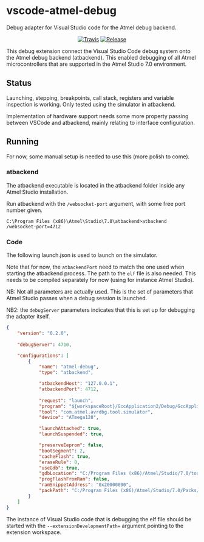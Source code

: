 # vscode-atmel-debug

Debug adapter for Visual Studio code for the Atmel debug backend.

<p align="center">
  <a href="https://travis-ci.org/xoriath/vscode-atmel-debug"><img src="https://travis-ci.org/xoriath/vscode-atmel-debug.svg?branch=master" alt="Travis"></a>
  <a href="https://xoriath/vscode-atmel-debug/releases"><img src="https://img.shields.io/github/release/xoriath/vscode-atmel-debug.svg" alt="Release"></a>
</p>

This debug extension connect the Visual Studio Code debug system onto 
the Atmel debug backend (atbackend). This enabled debugging of all Atmel microcontrollers
that are supported in the Atmel Studio 7.0 environment. 

## Status
Launching, stepping, breakpoints, call stack, registers and variable inspection is working. 
Only tested using the simulator in atbackend. 

Implementation of hardware support needs some more property passing between VSCode and atbackend, 
mainly relating to interface configuration.


## Running
For now, some manual setup is needed to use this (more polish to come).

### atbackend
The atbackend executable is located in the atbackend folder inside any Atmel Studio installation. 

Run atbackend with the `/websocket-port` argument, with some free port number given.
```
C:\Program Files (x86)\Atmel\Studio\7.0\atbackend>atbackend /websocket-port=4712
```

### Code
The following launch.json is used to launch on the simulator.

Note that for now, the `atbackendPort` need to match the one used when starting the atbackend process. 
The path to the `elf` file is also needed. This needs to be compiled separately for now (using for instance Atmel Studio).

NB: Not all parameters are actually used. This is the set of parameters that Atmel Studio passes when a debug session is launched.

NB2: the `debugServer` parameters indicates that this is set up for debugging the adapter itself.

```json
{
    "version": "0.2.0",
    
    "debugServer": 4710,

    "configurations": [
        {
            "name": "atmel-debug",
            "type": "atbackend",

            "atbackendHost": "127.0.0.1",
            "atbackendPort": 4712,
            
            "request": "launch",
            "program": "${workspaceRoot}/GccApplication2/Debug/GccApplication2.elf",
            "tool": "com.atmel.avrdbg.tool.simulator",
            "device": "ATmega128",

            "launchAttached": true,
            "launchSuspended": true,

            "preserveEeprom": false,
            "bootSegment": 2,
            "cacheFlash": true,
            "eraseRule": 0,
            "useGdb": true,
            "gdbLocation": "C:/Program Files (x86)/Atmel/Studio/7.0/toolchain/avr8/avr8-gnu-toolchain/bin/avr-gdb.exe",
            "progFlashFromRam": false,
            "ramSnippetAddress": "0x20000000",
            "packPath": "C:/Program Files (x86)/Atmel/Studio/7.0/Packs/atmel/ATmega_DFP/1.0.106/Atmel.ATmega_DFP.pdsc"
        }
    ]
}
```

The instance of Visual Studio code that is debugging the elf file should be started with the `--extensionDevelopmentPath=` 
argument pointing to the extension workspace.

